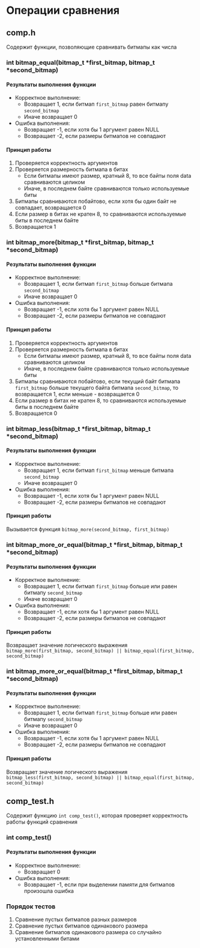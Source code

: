 # Операции сравнения

## comp.h

Содержит функции, позволяющие сравнивать битмапы как числа

### int bitmap_equal(bitmap_t *first_bitmap, bitmap_t *second_bitmap)

#### Результаты выполнения функции

 - Корректное выполнение:
   - Возвращает 1, если битмап `first_bitmap` равен битмапу `second_bitmap`
   - Иначе возвращает 0
 - Ошибка выполнения:
   - Возвращает -1, если хотя бы 1 аргумент равен NULL
   - Возвращает -2, если размеры битмапов не совпадают

#### Принцип работы

1. Проверяется корректность аргументов
2. Проверяется размерность битмапа в битах
    - Если битмапы имеют размер, кратный 8, то все байты поля data сравниваются целиком
    - Иначе, в последнем байте сравниваются только используемые биты 
3. Битмапы сравниваются побайтово, если хотя бы один байт не совпадает, возвращается 0
4. Если размер в битах не кратен 8, то сравниваются используемые биты в последнем байте
5. Возвращается 1

### int bitmap_more(bitmap_t *first_bitmap, bitmap_t *second_bitmap)

#### Результаты выполнения функции

- Корректное выполнение:
    - Возвращает 1, если битмап `first_bitmap` больше битмапа `second_bitmap`
    - Иначе возвращает 0
- Ошибка выполнения:
    - Возвращает -1, если хотя бы 1 аргумент равен NULL
    - Возвращает -2, если размеры битмапов не совпадают

#### Принцип работы

1. Проверяется корректность аргументов
2. Проверяется размерность битмапа в битах
    - Если битмапы имеют размер, кратный 8, то все байты поля data сравниваются целиком
    - Иначе, в последнем байте сравниваются только используемые биты
3. Битмапы сравниваются побайтово, если текущий байт битмапа `first_bitmap`
больше текущего байта битмапа `second_bitmap`, то возвращается 1, если меньше - возвращается 0
4. Если размер в битах не кратен 8, то сравниваются используемые биты в последнем байте
5. Возвращается 0

### int bitmap_less(bitmap_t *first_bitmap, bitmap_t *second_bitmap)

#### Результаты выполнения функции

- Корректное выполнение:
    - Возвращает 1, если битмап `first_bitmap` меньше битмапа `second_bitmap`
    - Иначе возвращает 0
- Ошибка выполнения:
    - Возвращает -1, если хотя бы 1 аргумент равен NULL
    - Возвращает -2, если размеры битмапов не совпадают

#### Принцип работы

Вызывается функция `bitmap_more(second_bitmap, first_bitmap)`

### int bitmap_more_or_equal(bitmap_t *first_bitmap, bitmap_t *second_bitmap)

#### Результаты выполнения функции

- Корректное выполнение:
    - Возвращает 1, если битмап `first_bitmap` больше или равен битмапу `second_bitmap`
    - Иначе возвращает 0
- Ошибка выполнения:
    - Возвращает -1, если хотя бы 1 аргумент равен NULL
    - Возвращает -2, если размеры битмапов не совпадают

#### Принцип работы

Возвращает значение логического выражения
`bitmap_more(first_bitmap, second_bitmap) || bitmap_equal(first_bitmap, second_bitmap)`

### int bitmap_more_or_equal(bitmap_t *first_bitmap, bitmap_t *second_bitmap)

#### Результаты выполнения функции

- Корректное выполнение:
    - Возвращает 1, если битмап `first_bitmap` больше или равен битмапу `second_bitmap`
    - Иначе возвращает 0
- Ошибка выполнения:
    - Возвращает -1, если хотя бы 1 аргумент равен NULL
    - Возвращает -2, если размеры битмапов не совпадают

#### Принцип работы

Возвращает значение логического выражения
`bitmap_less(first_bitmap, second_bitmap) || bitmap_equal(first_bitmap, second_bitmap)`

## comp_test.h

Содержит функцию `int comp_test()`, которая проверяет корректность работы функций сравнения

### int comp_test()

#### Результаты выполнения функции

- Корректное выполнение:
    - Возвращает 0
- Ошибка выполнения:
    - Возвращает -1, если при выделении памяти для битмапов произошла ошибка

### Порядок тестов
1. Сравнение пустых битмапов разных размеров
2. Сравнение пустых битмапов одинакового размера
3. Сравнение битмапов одинакового размера со случайно установленными битами 